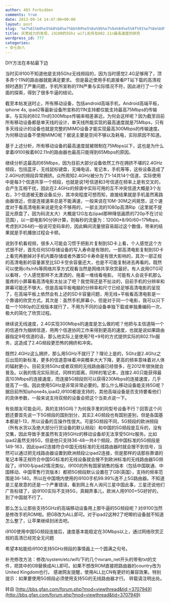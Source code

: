 ```yaml
---
author: 403 Forbidden
comments: true
date: 2013-09-14 14:47:00+00:00
layout: post
slug: '%e7%81%b0%e5%b8%b8%e7%bb%99%e5%8a%9b%e7%9a%84%e5%8f%91%e7%8e%b0%ef%bc%8ci9100%e7%9a%845ghz-wifi%e6%94%af%e6%8c%81%e5%8f%8a802-11n%e6%9c%80%e9%ab%98%e9%80%9f%e5%ba%a6%e7%9a%84%e7%a0%94%e7%a9%b6'
title: 灰常给力的发现，i9100的5Ghz wifi支持及802.11n最高速度的研究
wordpress_id: 777
categories:
- 杂七杂八
---
```


DIY方法在本帖最下边

当时买i9100不知道他是支持5Ghz无线频段的，因为当时感觉2.4G足够用了，顶多弄个11N的路由器就能满足要求。
但是最近使用手机直接看PT站下载的高清视频时遇到了严重问题，手机所宣称的11N严重与实际情况不符，因此进行了一个全面的探索，得到了很多牛逼的结论。

截至本帖发送时止，所有移动设备，包括android高端手机，Android高端平板，iphone 4s, ipad2等最新设备所宣称的11N支持都仅能支持最高75Mbps的传输率，与实际的802.11n的300Mbps传输率相差甚远，为何会这样呢？因为截至目前所有移动设备都是单天线的设计，单天线所能实现的最高速度就是75Mbps，只有多天线设计的设备也就是完整的MIMO设备才能实现最高300Mbps的传输速度。为何移动设备不使用MIMO呢？据说主要是空间不够以及耗电，实际原因不知道。

基于上述分析，所有移动设备的最高速度就被限制在75Mbps以下，这也是为什么拿着i9100挨着802.11n的路由器也最高只能得到65Mbps的原因。

继续分析这最高的65Mbps，因为目前大部分设备依然工作在拥挤不堪的2.4GHz频段，包括蓝牙，无线鼠标键盘，无绳电话，笔记本，手机等等，这些设备造成了2.4GHz的频段异常拥挤。众所周知2.4GHz被分为了1-14共14个信道，实际使用中是每3个信道共享一个频段，也就是说1号信道和3号信道在频率上是有交叉的，会产生互相干扰，因此在2.4GHz的频谱中实际可用的互不冲突信道大概是3个左右，3个信道被无数设备瓜分，其冲突程度可想而知，直接结果就是手机虽然离路由器很近，但是连接速率总是不能满速，一般来说在10M-30M之间晃悠，这个速度对于看高清电影来说是完全不够用的，一部主流的1080p高清Rip（这里就不提蓝光原盘了，因为码流太大）大概是12G左右(ipad那种降低画质的720p不在讨论范围），以一部电影90分钟计算，则每秒的流量为：12000*8/90/60=17Mbps，考虑到X264的一般说可变码率的，因此瞬间流量很容易超过这个数值，带来的结果就是手机播放过程会卡顿。

说到手机看视频，很多人可能会习惯于把影片复制到SD卡上看，个人感觉这个方式很不好，首先任何SD存储设备的写入寿命是有限的，一部高清电影复制到SD卡上看完再删掉对手机内置存储或者外置SD卡寿命是有很大影响的，其次一部正规的高清电影的容量甚至比SD卡空余容量还大，也是不可能复制进去再看的。既然可以使用cifs/nfs等网络共享方式观看当然是网络共享欣赏最好。有人说用OTG可以看呀，个人感觉那样不太潇洒的，拖着一堆线看电影。
可能有人会说手机那么蛋疼的小屏幕看高清电影太扯淡了吧？我觉得还是不扯淡的，目前手机的分辨率和屏幕可能还不够大，但是高端平板电脑的分辨率和尺寸已经足够高清电影的呈现了，在高端平板上依然会有上述的SD卡容量问题，用无线+平板看高清电影是一个靠谱的欣赏方式。其次是：虽然手机屏幕小，但是对于同一个电影，我可以只下载一个1080p的正规版本就行了，不用为不同的设备单独下载或单独重编码一次，极大的简化了欣赏过程。


继续说无线速度，2.4G实现300Mbps的速度是怎么做的呢？他把与主信道隔一个的信道作为捆绑信道，用两个信道协同工作来得到更高的速度，也就是说如果路由器指定9号信道的话，那么他实际上是使用7号+9号的方式提供实际的802.11n服务，这造成了2.4G频段更恐怖的拥挤和冲突。

既然2.4GHz这么拥挤，那么用5GHz不就行了？理论上是的，5Ghz是2.4Ghz之后出现的新标准，更多的信道意味着冲突概率大大下降，更高的频率意味着对人体的辐射更小。目前支持5Ghz或者双频的无线路由器已经很多，在2012年很快就会普及。以我的情况实际测试，同样的距离，同样的笔记本，连接2.4G只能获得最高103Mbps的连接速度，而连接5G频段则可以获得230Mbps的连接速度，几乎提高了一倍。因此使用5GHz是非常非常必要的。那么什么移动设备能支持5G呢？据目前所知iphone4s,ipad2,i9100都是支持的，其他高端设备是否支持要看他们的具体参数，一般来说支持双频的设备会把这个当卖点说一下。

有些朋友可能会问，真的支持5G吗？为何我手里的同型号设备不行？回答这个问题还要首先说一下5G频段的国别划分，其实2.4G频段也有国别差别，但是各国基本都是1-13，所以设备的互操作性很大。可是5G频段不同，5G频段的欧洲频段（所有水货以及绝大部分行货设备的默认频段）和中国的5G频段是互斥的，没有交集，因此导致手里虽然有支持5GHz的移动设备却无法享受5GHz服务。比如ipad2虽然支持5G，但是他只支持36-48一共4个频段，而中国标准的5G频段是149-163，因此ipad2连接符合中国无线标准的无线路由器时就会搜不到信号，当然可以通过把无线路由器设置到欧洲频段让ipad2连接，但是那样的话那些靠谱的笔记本等正规符合中国5G标准的无线设备就会搜不到欧洲标准的无线路由器5G频段了。i9100与ipad2情况类似，i9100的所有国家销售的版本（包括中国联通、中国移动、中国零售行货版本）都把5G频段默认设置在了GB(英国），支持的频率范围是36-140。所以在中国境内使用的i9100手机99.99%连不上5G路由器。不知道是三星故意的还是一个严重错误，看到网上有人询问三星中国此事，三星还说他们广告标错了，说i9100实际不支持5G，真糊弄事儿，欧洲人用9100+5G好好的，到了中国就不行了。

那么怎么让那些支持5GHz的高端移动设备用上那牛逼的5G频段呢？对i9100当然是修改手机ROM啦。把GB改为ALL即可。对于ipad2这种2了吧唧的设备就不知道怎么整了，让苹果继续封闭去吧。

i9100使用中国5G频段连接后，速度基本能稳定在30Mbps以上，通过网络欣赏正规的高清已经完全无问题

希望本帖能给i9100支持5GHz频段的事情画上一个圆满之句号。


补充修改方法：修改/system/etc/wifi/下的几个nvram_net开头的带有txt的文件，把其中的GB替换成ALL即可。如果不想改ROM直接把路由器的country改为United Kingdom也行。
感谢网友提醒，使用ALL比CN有更好的兼容效果。特别提示：如果要使用5G频段必须使用支持5G的无线路由器才行。
转载请注明出处。

转自 [http://bbs.gfan.com/forum.php?mod=viewthread&tid;=3707949](http://bbs.gfan.com/forum.php?mod=viewthread&tid=3707949)
